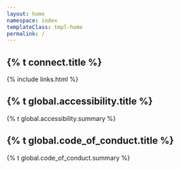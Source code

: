 ```yaml
---
layout: home
namespace: index
templateClass: tmpl-home
permalink: /
---
```


## {% t connect.title %}
{% include links.html %}

## {% t global.accessibility.title %}
{% t global.accessibility.summary %}

## {% t global.code_of_conduct.title %}
{% t global.code_of_conduct.summary %}
